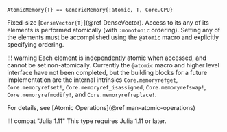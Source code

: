 ```
AtomicMemory{T} == GenericMemory{:atomic, T, Core.CPU}
```

Fixed-size [`DenseVector{T}`](@ref DenseVector). Access to its any of its elements is performed atomically (with `:monotonic` ordering). Setting any of the elements must be accomplished using the `@atomic` macro and explicitly specifying ordering.

!!! warning
    Each element is independently atomic when accessed, and cannot be set non-atomically. Currently the `@atomic` macro and higher level interface have not been completed, but the building blocks for a future implementation are the internal intrinsics `Core.memoryrefget`, `Core.memoryrefset!`, `Core.memoryref_isassigned`, `Core.memoryrefswap!`, `Core.memoryrefmodify!`, and `Core.memoryrefreplace!`.


For details, see [Atomic Operations](@ref man-atomic-operations)

!!! compat "Julia 1.11"
    This type requires Julia 1.11 or later.

